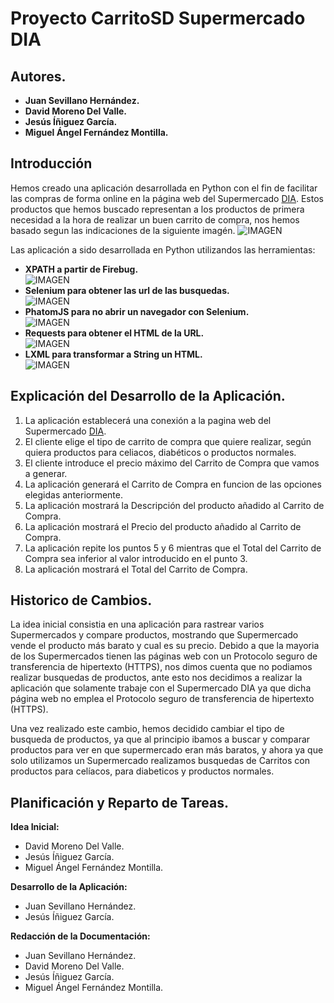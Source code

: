 # Proyecto CarritoSD Supermercado DIA

## Autores.
 * **Juan Sevillano Hernández.**
 * **David Moreno Del Valle.**
 * **Jesús Íñiguez García.**
 * **Miguel Ángel Fernández Montilla.**

## Introducción
Hemos creado una aplicación desarrollada en Python con el fin de facilitar las compras de forma online en la página web del Supermercado [DIA](http://www.dia.es/compra-online/ "Página web del DIA"). Estos productos que hemos buscado representan a los productos de primera necesidad a la hora de realizar un buen carrito de compra, nos hemos basado segun las indicaciones de la siguiente imagén. ![IMAGEN](http://cdn01.ib.infobae.com/adjuntos/162/infografia/010/533/0010533787.jpg?0000-00-00-00-00-00 "Listado de Productos")

Las aplicación a sido desarrollada en Python utilizandos las herramientas:
 * **XPATH a partir de Firebug.**  
 ![IMAGEN](http://securityidiots.com/post_images/xpath_logo.png "xpaht")
 * **Selenium para obtener las url de las busquedas.**  
 ![IMAGEN](http://www.seleniumhq.org/images/big-logo.png "selenium")
 * **PhatomJS para no abrir un navegador con Selenium.**  
 ![IMAGEN](http://phantomjs.org/img/phantomjs-logo.png "phantomjs")
 * **Requests para obtener el HTML de la URL.**  
 ![IMAGEN](http://docs.python-requests.org/en/master/_static/requests-sidebar.png "requests")
 * **LXML para transformar a String un HTML.**  
 ![IMAGEN](http://lxml.de/s5/tagpython.png "LXML")

## Explicación del Desarrollo de la Aplicación.
 1. La aplicación establecerá una conexión a la pagina web del Supermercado [DIA](http://www.dia.es/compra-online/ "Página web del DIA").
 2. El cliente elige el tipo de carrito de compra que quiere realizar, según quiera productos para celiacos, diabéticos o productos normales.
 3. El cliente introduce el precio máximo del Carrito de Compra que vamos a generar.
 4. La aplicación generará el Carrito de Compra en funcion de las opciones elegidas anteriormente.
 5. La aplicación mostrará la Descripción del producto añadido al Carrito de Compra.
 6. La aplicación mostrará el Precio del producto añadido al Carrito de Compra.
 7. La aplicación repite los puntos 5 y 6 mientras que el Total del Carrito de Compra sea inferior al valor introducido en el punto 3.
 8. La aplicación mostrará el Total del Carrito de Compra.

## Historico de Cambios.
La idea inicial consistia en una aplicación para rastrear varios Supermercados y compare productos, mostrando que Supermercado vende el producto más barato y cual es su precio. Debido a que la mayoria de los Supermercados tienen las páginas web con un Protocolo seguro de transferencia de hipertexto (HTTPS), nos dimos cuenta que no podiamos realizar busquedas de productos, ante esto nos decidimos a realizar la aplicación que solamente trabaje con el Supermercado DIA ya que dicha página web no emplea el Protocolo seguro de transferencia de hipertexto (HTTPS).

Una vez realizado este cambio, hemos decidido cambiar el tipo de busqueda de productos, ya que al principio ibamos a buscar y comparar productos para ver en que supermercado eran más baratos, y ahora ya que solo utilizamos un Supermercado realizamos busquedas de Carritos con productos para celíacos, para diabeticos y productos normales.

## Planificación y Reparto de Tareas.
**Idea Inicial:**
 * David Moreno Del Valle.
 * Jesús Íñiguez García.
 * Miguel Ángel Fernández Montilla.

**Desarrollo de la Aplicación:**
* Juan Sevillano Hernández.
* Jesús Íñiguez García.

**Redacción de la Documentación:**
* Juan Sevillano Hernández.
* David Moreno Del Valle.
* Jesús Íñiguez García.
* Miguel Ángel Fernández Montilla.
